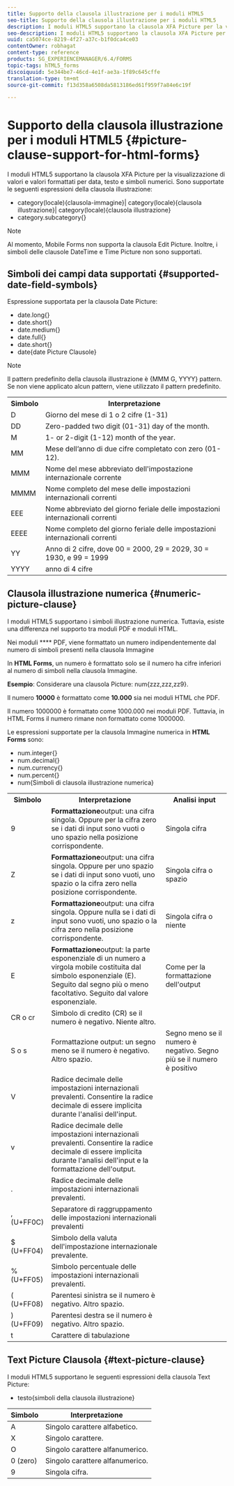 ```yaml
---
title: Supporto della clausola illustrazione per i moduli HTML5
seo-title: Supporto della clausola illustrazione per i moduli HTML5
description: I moduli HTML5 supportano la clausola XFA Picture per la visualizzazione di valori e valori formattati per data, testo e simboli numerici.
seo-description: I moduli HTML5 supportano la clausola XFA Picture per la visualizzazione di valori e valori formattati per data, testo e simboli numerici.
uuid: ca5074ce-8219-4f27-a37c-b1f0dca4ce03
contentOwner: robhagat
content-type: reference
products: SG_EXPERIENCEMANAGER/6.4/FORMS
topic-tags: hTML5_forms
discoiquuid: 5e344be7-46cd-4e1f-ae3a-1f89c645cffe
translation-type: tm+mt
source-git-commit: f13d358a6508da5813186ed61f959f7a84e6c19f

---
```



# Supporto della clausola illustrazione per i moduli HTML5 {#picture-clause-support-for-html-forms}

I moduli HTML5 supportano la clausola XFA Picture per la visualizzazione di valori e valori formattati per data, testo e simboli numerici. Sono supportate le seguenti espressioni della clausola illustrazione:

* category(locale){clausola-immagine}| category(locale){clausola illustrazione}| category(locale){clausola illustrazione}
* category.subcategory{}

>[!NOTE]
>
>Al momento, Mobile Forms non supporta la clausola Edit Picture. Inoltre, i simboli delle clausole DateTime e Time Picture non sono supportati.

## Simboli dei campi data supportati {#supported-date-field-symbols}

Espressione supportata per la clausola Date Picture:

* date.long{}
* date.short{}
* date.medium{}
* date.full{}
* date.short{}
* date{date Picture Clausole}

>[!NOTE]
>
>Il pattern predefinito della clausola illustrazione è {MMM G, YYYY} pattern. Se non viene applicato alcun pattern, viene utilizzato il pattern predefinito.

<table> 
 <tbody>
  <tr>
   <th><strong>Simbolo</strong></th> 
   <th>Interpretazione</th> 
  </tr>
  <tr>
   <td>D</td> 
   <td>Giorno del mese di 1 o 2 cifre (1-31)</td> 
  </tr>
  <tr>
   <td>DD</td> 
   <td>Zero-padded two digit (01-31) day of the month.<br /> </td> 
  </tr>
  <tr>
   <td>M</td> 
   <td>1- or 2-digit (1-12) month of the year.<br /> </td> 
  </tr>
  <tr>
   <td>MM</td> 
   <td>Mese dell’anno di due cifre completato con zero (01-12).<br /> </td> 
  </tr>
  <tr>
   <td>MMM</td> 
   <td>Nome del mese abbreviato dell'impostazione internazionale corrente<br /> </td> 
  </tr>
  <tr>
   <td>MMMM</td> 
   <td>Nome completo del mese delle impostazioni internazionali correnti<br /> </td> 
  </tr>
  <tr>
   <td>EEE</td> 
   <td>Nome abbreviato del giorno feriale delle impostazioni internazionali correnti<br /> </td> 
  </tr>
  <tr>
   <td>EEEE</td> 
   <td>Nome completo del giorno feriale delle impostazioni internazionali correnti<br /> </td> 
  </tr>
  <tr>
   <td>YY</td> 
   <td>Anno di 2 cifre, dove 00 = 2000, 29 = 2029, 30 = 1930, e 99 = 1999<br /> </td> 
  </tr>
  <tr>
   <td>YYYY</td> 
   <td>anno di 4 cifre<br /> </td> 
  </tr>
 </tbody>
</table>

## Clausola illustrazione numerica {#numeric-picture-clause}

I moduli HTML5 supportano i simboli illustrazione numerica. Tuttavia, esiste una differenza nel supporto tra moduli PDF e moduli HTML.

Nei moduli **** PDF, viene formattato un numero indipendentemente dal numero di simboli presenti nella clausola Immagine

In **HTML Forms**, un numero è formattato solo se il numero ha cifre inferiori al numero di simboli nella clausola Immagine.

**Esempio**: Considerare una clausola Picture: num{zzz,zzz,zz9}.

Il numero **10000** è formattato come **10.000** sia nei moduli HTML che PDF.

Il numero 1000000 è formattato come 1000.000 nei moduli PDF. Tuttavia, in HTML Forms il numero rimane non formattato come 1000000.

Le espressioni supportate per la clausola Immagine numerica in **HTML Forms** sono:

* num.integer{}
* num.decimal{}
* num.currency{}
* num.percent{}
* num{Simboli di clausola illustrazione numerica}

<table> 
 <tbody>
  <tr>
   <th><strong>Simbolo</strong></th> 
   <th><strong>Interpretazione</strong></th> 
   <th>Analisi input</th> 
  </tr>
  <tr>
   <td>9</td> 
   <td><strong>Formattazione</strong>output: una cifra singola. Oppure per la cifra zero se i dati di input sono vuoti o uno spazio nella posizione corrispondente.<br /> </td> 
   <td>Singola cifra</td> 
  </tr>
  <tr>
   <td>Z</td> 
   <td><strong>Formattazione</strong>output: una cifra singola. Oppure per uno spazio se i dati di input sono vuoti, uno spazio o la cifra zero nella posizione corrispondente.<br /> </td> 
   <td>Singola cifra o spazio</td> 
  </tr>
  <tr>
   <td>z</td> 
   <td><strong>Formattazione</strong>output: una cifra singola. Oppure nulla se i dati di input sono vuoti, uno spazio o la cifra zero nella posizione corrispondente.<br /> </td> 
   <td>Singola cifra o niente</td> 
  </tr>
  <tr>
   <td>E</td> 
   <td><strong>Formattazione</strong>output: la parte esponenziale di un numero a virgola mobile costituita dal simbolo esponenziale (E). Seguito dal segno più o meno facoltativo. Seguito dal valore esponenziale.<br /> </td> 
   <td>Come per la formattazione dell'output</td> 
  </tr>
  <tr>
   <td>CR o cr<br /> </td> 
   <td>Simbolo di credito (CR) se il numero è negativo. Niente altro.</td> 
   <td><br type="_moz" /> </td> 
  </tr>
  <tr>
   <td>S o s<br /> </td> 
   <td>Formattazione output: un segno meno se il numero è negativo. Altro spazio.<br /> </td> 
   <td>Segno meno se il numero è negativo. Segno più se il numero è positivo</td> 
  </tr>
  <tr>
   <td>V</td> 
   <td>Radice decimale delle impostazioni internazionali prevalenti. Consentire la radice decimale di essere implicita durante l'analisi dell'input.</td> 
   <td><br type="_moz" /> </td> 
  </tr>
  <tr>
   <td>v</td> 
   <td>Radice decimale delle impostazioni internazionali prevalenti. Consentire la radice decimale di essere implicita durante l'analisi dell'input e la formattazione dell'output.</td> 
   <td><br type="_moz" /> </td> 
  </tr>
  <tr>
   <td>.</td> 
   <td>Radice decimale delle impostazioni internazionali prevalenti.</td> 
   <td><br type="_moz" /> </td> 
  </tr>
  <tr>
   <td>, (U+FF0C)</td> 
   <td>Separatore di raggruppamento delle impostazioni internazionali prevalenti</td> 
   <td><br type="_moz" /> </td> 
  </tr>
  <tr>
   <td>$ (U+FF04)</td> 
   <td>Simbolo della valuta dell'impostazione internazionale prevalente.</td> 
   <td><br type="_moz" /> </td> 
  </tr>
  <tr>
   <td>% (U+FF05)</td> 
   <td>Simbolo percentuale delle impostazioni internazionali prevalenti.</td> 
   <td><br type="_moz" /> </td> 
  </tr>
  <tr>
   <td>( (U+FF08)</td> 
   <td>Parentesi sinistra se il numero è negativo. Altro spazio.</td> 
   <td><br type="_moz" /> </td> 
  </tr>
  <tr>
   <td>) (U+FF09)</td> 
   <td>Parentesi destra se il numero è negativo. Altro spazio.</td> 
   <td><br type="_moz" /> </td> 
  </tr>
  <tr>
   <td>t</td> 
   <td>Carattere di tabulazione</td> 
   <td><br type="_moz" /> </td> 
  </tr>
 </tbody>
</table>

## Text Picture Clausola {#text-picture-clause}

I moduli HTML5 supportano le seguenti espressioni della clausola Text Picture:

* testo{simboli della clausola illustrazione}

| **Simbolo** | **Interpretazione** |
|---|---|
| A | Singolo carattere alfabetico. |
| X | Singolo carattere. |
| O | Singolo carattere alfanumerico. |
| 0 (zero) | Singolo carattere alfanumerico. |
| 9 | Singola cifra. |

